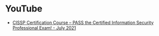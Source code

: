 # YouTube

- [CISSP Certification Course – PASS the Certified Information Security Professional Exam! - July 2021](https://youtu.be/M1_v5HBVHWo "CISSP Certification Course – PASS the Certified Information Security Professional Exam! - July 2021")